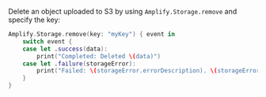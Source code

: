 Delete an object uploaded to S3 by using `Amplify.Storage.remove` and specify the key:

```swift
Amplify.Storage.remove(key: "myKey") { event in
    switch event {
    case let .success(data):
        print("Completed: Deleted \(data)")
    case let .failure(storageError):
        print("Failed: \(storageError.errorDescription). \(storageError.recoverySuggestion)")
    }
}
```

